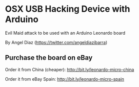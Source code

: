 # OSX USB Hacking Device with Arduino
Evil Maid attack to be used with an Arduino Leonardo board

By Angel Diaz (https://twitter.com/angeldiazibarra)


## Purchase the board on eBay


Order it from China (cheaper):
http://bit.ly/leonardo-micro-china

Order it from eBay Spain:
http://bit.ly/leonardo-micro-spain